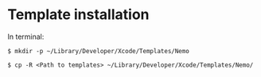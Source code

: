 # Template installation

In terminal:

```
$ mkdir -p ~/Library/Developer/Xcode/Templates/Nemo

$ cp -R <Path to templates> ~/Library/Developer/Xcode/Templates/Nemo/
```
